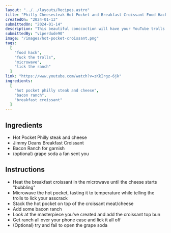 ```yaml
---
layout: "../../layouts/Recipes.astro"
title: "Philly Cheesesteak Hot Pocket and Breakfast Croissant Food Hack"
createdOn: "2024-01-13"
submittedOn: "2024-01-14"
description: "This beautiful conccoction will have your YouTube trolls steaming"
submittedBy: "viperdude90"
image: "/images/hot-pocket-croissant.png"
tags:
  [
 	"food hack",
	"fuck the trolls",
	"microwave",
	"lick the ranch"
  ]
link: "https://www.youtube.com/watch?v=zKkIrgz-6jk"
ingredients:
  [
 	"hot pocket philly steak and cheese",
	"bacon ranch",
	"breakfast croissant"
  ]
---
```


## Ingredients

- Hot Pocket Philly steak and cheese
- Jimmy Deans Breakfast Croissant
- Bacon Ranch for garnish
- (optional) grape soda a fan sent you

## Instructions

- Heat the breakfast croissant in the microwave until the cheese starts "bubbling"
- Microwave the hot pocket, tasting it to temperature while telling the trolls to lick your asscrack
- Stack the hot pocket on top of the croissant meat/cheese
- Add some bacon ranch
- Look at the masterpiece you've created and add the croissant top bun
- Get ranch all over your phone case and lick it all off
- (Optional) try and fail to open the grape soda
